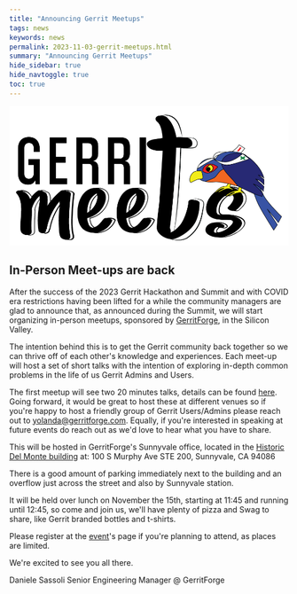 ```yaml
---
title: "Announcing Gerrit Meetups"
tags: news
keywords: news
permalink: 2023-11-03-gerrit-meetups.html
summary: "Announcing Gerrit Meetups"
hide_sidebar: true
hide_navtoggle: true
toc: true
---
```


<p style="text-align: center;">
<img src="images/GerritMeets-logo.png" width="" alt="GerritMeets Logo" title="GerritMeets logo">
</p>

## In-Person Meet-ups are back

After the success of the 2023 Gerrit Hackathon and Summit and with COVID era
restrictions having been lifted for a while the community managers are glad to
announce that, as announced during the Summit, we will start organizing
in-person meetups, sponsored by [GerritForge](https:gerritforge.com), in the Silicon Valley.

The intention behind this is to get the Gerrit community back together so we
can thrive off of each other's knowledge and experiences.
Each meet-up will host a set of short talks with the intention of exploring
in-depth common problems in the life of us Gerrit Admins and Users.

The first meetup will see two 20 minutes talks, details can be found [here](https://www.meetup.com/it-IT/gerritmeets/events/296847753/).
Going forward, it would be great to host these at different venues so if you're happy
to host a friendly group of Gerrit Users/Admins please reach out to [yolanda@gerritforge.com](mailto:yolanda@gerritforge.com).
Equally, if you're interested in speaking at future events do reach out as we'd love to
hear what you have to share.


This will be hosted in GerritForge's Sunnyvale office, located in the
[Historic Del Monte building](https://maps.app.goo.gl/TrL4VNpJtfV49v1J7) at:
100 S Murphy Ave STE 200,
Sunnyvale,
CA 94086

There is a good amount of parking immediately next to the building and an
overflow just across the street and also by Sunnyvale station.

It will be held over lunch on November the 15th, starting at 11:45 and running until 12:45, so come
and join us, we'll have plenty of pizza and Swag to share, like Gerrit branded
bottles and t-shirts.

Please register at the [event](https://www.meetup.com/it-IT/gerritmeets/events/296847753/)'s page if you're planning to attend, as places
are limited.

We're excited to see you all there.

Daniele Sassoli
Senior Engineering Manager @ GerritForge
